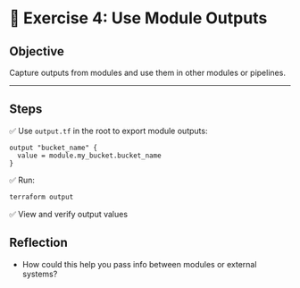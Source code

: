 # 🧱 Exercise 4: Use Module Outputs

## Objective

Capture outputs from modules and use them in other modules or pipelines.

---

## Steps

✅ Use `output.tf` in the root to export module outputs:

```hcl
output "bucket_name" {
  value = module.my_bucket.bucket_name
}
```

✅ Run:

```bash
terraform output
```

✅ View and verify output values

## Reflection
- How could this help you pass info between modules or external systems?